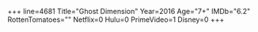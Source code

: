 +++
line=4681
Title="Ghost Dimension"
Year=2016
Age="7+"
IMDb="6.2"
RottenTomatoes=""
Netflix=0
Hulu=0
PrimeVideo=1
Disney=0
+++

